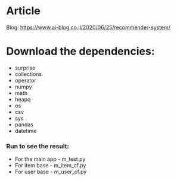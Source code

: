 # Article
Blog: https://www.ai-blog.co.il/2020/06/25/recommender-system/


# Download the dependencies:
* surprise
* collections
* operator
* numpy
* math
* heapq
* os
* csv
* sys
* pandas
* datetime

### Run to see the result:
* For the main app - m_test.py 
* For item base - m_item_cf.py 
* For user base - m_user_cf.py 

